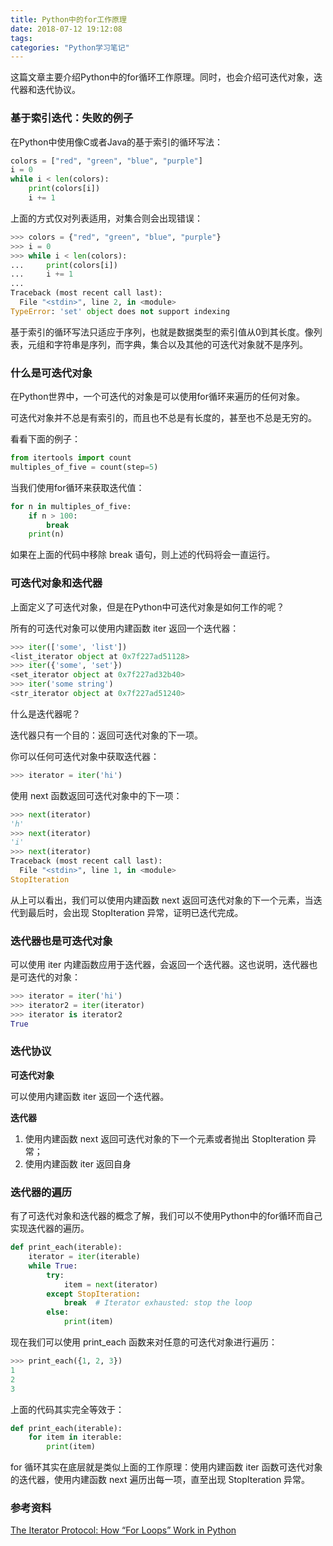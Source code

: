 ```yaml
---
title: Python中的for工作原理
date: 2018-07-12 19:12:08
tags:
categories: "Python学习笔记"
---
```


这篇文章主要介绍Python中的for循环工作原理。同时，也会介绍可迭代对象，迭代器和迭代协议。

### 基于索引迭代：失败的例子

在Python中使用像C或者Java的基于索引的循环写法：

```python
colors = ["red", "green", "blue", "purple"]
i = 0
while i < len(colors):
    print(colors[i])
    i += 1
```

上面的方式仅对列表适用，对集合则会出现错误：

```python
>>> colors = {"red", "green", "blue", "purple"}
>>> i = 0
>>> while i < len(colors):
...     print(colors[i])
...     i += 1
...
Traceback (most recent call last):
  File "<stdin>", line 2, in <module>
TypeError: 'set' object does not support indexing
```

<!--more-->

基于索引的循环写法只适应于序列，也就是数据类型的索引值从0到其长度。像列表，元组和字符串是序列，而字典，集合以及其他的可迭代对象就不是序列。

### 什么是可迭代对象

在Python世界中，一个可迭代的对象是可以使用for循环来遍历的任何对象。

可迭代对象并不总是有索引的，而且也不总是有长度的，甚至也不总是无穷的。

看看下面的例子：

```python
from itertools import count
multiples_of_five = count(step=5)
```

当我们使用for循环来获取迭代值：

```python
for n in multiples_of_five:
    if n > 100:
        break
    print(n)
```

如果在上面的代码中移除 break 语句，则上述的代码将会一直运行。

### 可迭代对象和迭代器

上面定义了可迭代对象，但是在Python中可迭代对象是如何工作的呢？

所有的可迭代对象可以使用内建函数 iter 返回一个迭代器：

```python
>>> iter(['some', 'list'])
<list_iterator object at 0x7f227ad51128>
>>> iter({'some', 'set'})
<set_iterator object at 0x7f227ad32b40>
>>> iter('some string')
<str_iterator object at 0x7f227ad51240>
```

什么是迭代器呢？

迭代器只有一个目的：返回可迭代对象的下一项。

你可以任何可迭代对象中获取迭代器：

```python
>>> iterator = iter('hi')
```

使用 next 函数返回可迭代对象中的下一项：

```python
>>> next(iterator)
'h'
>>> next(iterator)
'i'
>>> next(iterator)
Traceback (most recent call last):
  File "<stdin>", line 1, in <module>
StopIteration
```

从上可以看出，我们可以使用内建函数 next 返回可迭代对象的下一个元素，当迭代到最后时，会出现 StopIteration 异常，证明已迭代完成。

### 迭代器也是可迭代对象

可以使用 iter 内建函数应用于迭代器，会返回一个迭代器。这也说明，迭代器也是可迭代的对象：

```python
>>> iterator = iter('hi')
>>> iterator2 = iter(iterator)
>>> iterator is iterator2
True
```

### 迭代协议

**可迭代对象**

可以使用内建函数 iter 返回一个迭代器。

**迭代器**

1. 使用内建函数 next 返回可迭代对象的下一个元素或者抛出 StopIteration 异常；
2. 使用内建函数 iter 返回自身

### 迭代器的遍历

有了可迭代对象和迭代器的概念了解，我们可以不使用Python中的for循环而自己实现迭代器的遍历。

```python
def print_each(iterable):
    iterator = iter(iterable)
    while True:
        try:
            item = next(iterator)
        except StopIteration:
            break  # Iterator exhausted: stop the loop
        else:
            print(item)
```

现在我们可以使用 print_each 函数来对任意的可迭代对象进行遍历：

```python
>>> print_each({1, 2, 3})
1
2
3
```

上面的代码其实完全等效于：

```python
def print_each(iterable):
    for item in iterable:
        print(item)
```

for 循环其实在底层就是类似上面的工作原理：使用内建函数 iter 函数可迭代对象的迭代器，使用内建函数 next 遍历出每一项，直至出现 StopIteration 异常。

### 参考资料

[The Iterator Protocol: How “For Loops” Work in Python](http://treyhunner.com/2016/12/python-iterator-protocol-how-for-loops-work/)